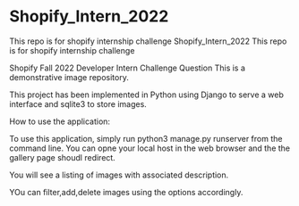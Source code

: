 # Shopify_Intern_2022
This repo is for shopify internship challenge
Shopify_Intern_2022
This repo is for shopify internship challenge

Shopify Fall 2022 Developer Intern Challenge Question This is a demonstrative image repository.

This project has been implemented in Python using Django to serve a web interface and sqlite3 to store images.

How to use the application:

To use this application, simply run python3 manage.py runserver from the command line. You can opne your local host in the web browser and the the gallery page shoudl redirect.

You will see a listing of images with associated description.

YOu can filter,add,delete images using the options accordingly.
